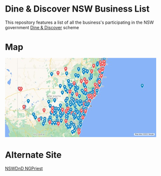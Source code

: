# Dine & Discover NSW Business List

This repository features a list of all the business's participating in the NSW government [Dine &amp; Discover](https://www.service.nsw.gov.au/campaign/dine-discover-nsw) scheme

# Map

[![Map Link](safe_image.png)](https://www.google.com/maps/d/u/0/edit?mid=1bhv3mudnQgw0ij3YIrIEV5ykKOySCqA9)

# Alternate Site

[NSWDnD NGPriest](http://nswdnd.ngpriest.com/)

